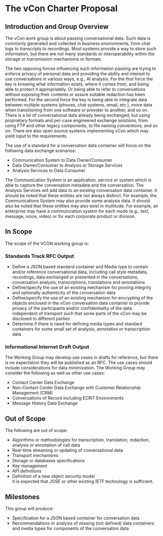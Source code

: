 # The vCon Charter Proposal

## Introduction and Group Overview

The vCon work group is about passing conversational data.
Such data is commonly generated and collected in business environments, from chat logs to transcripts to recordings.
Most systems provide a way to store such information, but there are not many standards or interoperability within the storage or transmission mechanisms or formats.

The two opposing forces influencing such information passing are trying to enforce privacy of personal data and providing the ability and interest to use conversations in various ways, e.g.,  AI analysis.
For the first force the key is knowing what information exists, where it comes from, and being able to protect it appropriately.
Or being able to refer to conversations without exposing their contents or assure suitable redaction has been performed.
For the second force the key is being able to integrate data between multiple systems (phones, chat systems, email, etc.), move data when transitioning from one software or provider to another, and so on.
There is a lot of conversational data already being exchanged, but using proprietary formats and per-case engineered exchange solutions, from using FTP and other legacy components, to file naming conventions, and so on.
There are also open source systems implementing vCon which may yield input to the requirements.

The use of a standard for a conversation data container will focus on the following data exchange scenarios:

- Communication System to Data Owner/Consumer
- Data Owner/Consumer to Analysis or Storage Services
- Analysis Services to Data Consumer

The Communication System is an application, service or system which is able to capture the conversation metadata and the conversation.
The Analysis Services will add data to an existing conversation data container.
It should be noted that these entities are not always distinct.
For example, the Communications System may also provide some analysis data.
It should also be noted that these entities may also exist in multitude.
For example, an enterprise may have a communication system for each mode (e.g., text, message, voice, video) or for each corporate product or division.

## In Scope

The scope of the VCON working group is:

### Standards Track RFC Output

- Define a JSON based standard container and Media type to contain and/or reference conversational data, including call style metadata, recordings, data exchanged or presented in the conversations, conversation analysis, transcriptions, translations and annotations
- Define/specify the use of an existing mechanism for proving integrity and optionally authenticity of the conversation data
- Define/specify the use of an existing mechanism for encrypting of the objects enclosed in the vCon conversation data container to provide privacy of the participants and/or confidentiality of the data independent of transport such that some parts of the vCon may be disclosed to different parties
- Determine if there is need for defining media types and standard containers for some small set of analysis, annotation or transcription data

### Informational Internet Draft Output

The Working Group may develop use cases in drafts for reference, but there is no expectation they will be published as an RFC.
The use cases should include considerations for data minimization.
The Working Group may consider the following as well as other use cases:

- Contact Center Data Exchange
- Non-Contact Center Data Exchange with Customer Relationship Management (CRM)
- Conversations of Record including ECRIT Environments
- Message History Data Exchange

## Out of Scope

The following are out of scope:

- Algorithms or methodologies for transcription, translation, redaction, analysis or annotation of call data
- Real-time streaming or updating of conversational data
- Transport mechanisms
- Storage or databases specifications
- Key management
- API definitions
- Definition of a new object security model  
    It is expected that JOSE or other existing IETF technology is sufficient.

## Milestones

This group will produce:

- Specification for a JSON based container for conversation data
- Recommendations or analysis of missing (not defined) data containers and media types for components of the conversation data
